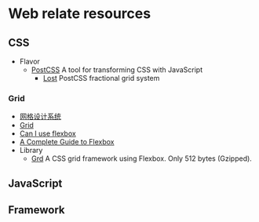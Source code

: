 # Web relate resources


## CSS

* Flavor
  * [PostCSS](https://github.com/postcss/postcss) A tool for transforming CSS with JavaScript
    * [Lost](https://github.com/peterramsing/lost)
      PostCSS fractional grid system

### Grid
* [网格设计系统](https://zh.wikipedia.org/wiki/栅格设计)
* [Grid](https://en.wikipedia.org/wiki/Grid_(graphic_design))
* [Can I use flexbox](http://caniuse.com/#feat=flexbox)
* [A Complete Guide to Flexbox](https://css-tricks.com/snippets/css/a-guide-to-flexbox/)
* Library
  * [Grd](https://github.com/1000ch/grd)
    A CSS grid framework using Flexbox. Only 512 bytes (Gzipped).

## JavaScript

## Framework
